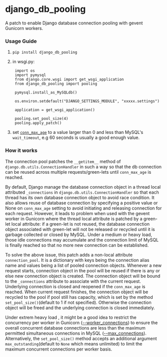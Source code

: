 # django_db_pooling
A patch to enable Django database connection pooling with gevent Gunicorn 
workers.

### Usage Guide

1. `pip install django_db_pooling`
1. in wsgi.py: 

        import os
        import pymysql
        from django.core.wsgi import get_wsgi_application
        from django_db_pooling import pooling
        
        pymysql.install_as_MySQLdb()
        
        os.environ.setdefault("DJANGO_SETTINGS_MODULE", "xxxxx.settings")
        
        application = get_wsgi_application()
        
        pooling.set_pool_size(4)
        pooling.apply_patch()
        
1. set [`conn_max_age`](https://docs.djangoproject.com/en/dev/ref/settings/#conn-max-age) 
to a value larger than 0 and less than MySQL's `wait_timeout`, e.g 60 seconds is usually
a good enough value.


### How it works

The connection pool patches the `__getitem__` method of  
`django.db.utils.ConnectionHandler` in such a way so that the db connection
 can be reused across multiple requests/green-lets until `conn_max_age` is
 reached.

By default, Django manage the database connection object in a thread local 
attributed `_connections` in `django.db.utils.ConnectionHandler` so that
each thread has its own database connection object to avoid race condition.
It also allows reuse of database connection by specifying a positive value or
None on `conn_max_age` setting to avoid initiating and releasing connection 
for each request. However, it leads to problem when used with the gevent worker
in Gunicorn where the thread local attribute is patched by a green-let local 
attribute: if a green-let is not reused, the database connection object
associated with green-let will not be released or recycled until it is garbage
collected or closed by MySQL. Under a medium or heavy load, those idle 
connections may accumulate and the connection limit of MySQL is finally reached
so that no more new connection can be established.

To solve the above issue, this patch adds a non-local attribute 
`connection_pool`. It is a dictionary with keys being the connection alias name 
and values being a list of pooled connection objects. Whenever a new request 
starts, connection object in the pool will be reused if there is any or else new 
connection object is created. The connection object will be bound to the 
`_connections` attribute to associate with the current request. Underlying 
connection is closed and reopened if the `conn_max_age` is reached. When current 
request finishes, the connection object will be recycled to the pool if pool still
has capacity, which is set by the method `set_pool_size()`(default to 1 if not 
specified). Otherwise the connection object will be freed and the underlying 
connection is closed immediately.

Under extrem heavy load , it might be a good idea to restrict the concurrency per 
worker in Gunicorn 
([--worker_connections](http://docs.gunicorn.org/en/stable/settings.html#worker-connections))
to ensure the overall concurrent database connections are less than the maximum 
permitted simultaneous connections in MySQL 
([--max_connections](https://dev.mysql.com/doc/refman/5.7/en/server-system-variables.html#sysvar_max_connections)).
Alternatively, the `set_pool_size()` method accepts an additional argument 
`max_outstanding`(default to `None` which means unlimited) to limit the maximum concurrent connections per worker basis.
